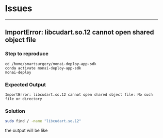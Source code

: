 # Issues
---
## ImportError: libcudart.so.12 cannot open shared object file
### Step to reproduce
```
cd /home/smartsurgery/monai-deploy-app-sdk
conda activate monai-deploy-app-sdk
monai-deploy
```
### Expected Output
```
ImportError: libcudart.so.12 cannot open shared object file: No such file or directory
```
### Solution
```bash
sudo find / -name "libcudart.so.12"
```
the output will be like
```

```